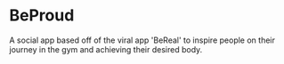 # BeProud
A social app based off of the viral app 'BeReal' to inspire people on their journey in the gym and achieving their desired body.